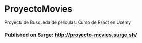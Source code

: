 # ProyectoMovies
Proyecto de Busqueda de peliculas. Curso de React en Udemy

### Published on Surge: http://proyecto-movies.surge.sh/
